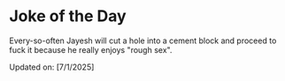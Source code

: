 # Joke of the Day

<!-- #joke -->
Every-so-often Jayesh will cut a hole into a cement block and proceed to fuck it because he really enjoys "rough sex".

Updated on: [7/1/2025]
<!-- #jokeEnd -->